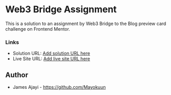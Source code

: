# Web3 Bridge Assignment

This is a solution to an assignment by Web3 Bridge to the Blog preview card challenge on Frontend Mentor.

### Links

- Solution URL: [Add solution URL here](https://github.com/Mayokuun/Blog-Preview-Card)
- Live Site URL: [Add live site URL here](https://beamish-daifuku-bd801e.netlify.app/)


## Author

- James Ajayi - https://github.com/Mayokuun

